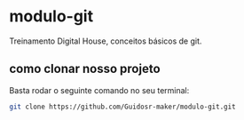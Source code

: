 # modulo-git
Treinamento Digital House, conceitos básicos de git.

## como clonar nosso projeto
Basta rodar o seguinte comando no seu terminal:
```sh
git clone https://github.com/Guidosr-maker/modulo-git.git
```